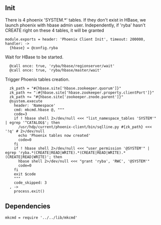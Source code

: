 
## Init

There is 4 phoenix 'SYSTEM.*' tables. If they don't exist in HBase, we launch
phoenix with hbase admin user.
Independently, if 'ryba' hasn't CREATE right on these 4 tables, it will be granted

    module.exports = header: 'Phoenix Client Init', timeout: 200000, handler: ->
      {hbase} = @config.ryba

Wait for HBase to be started.

      @call once: true, 'ryba/hbase/regionserver/wait'
      @call once: true, 'ryba/hbase/master/wait'

Trigger Phoenix tables creation.

      zk_path = "#{hbase.site['hbase.zookeeper.quorum']}"
      zk_path += ":#{hbase.site['hbase.zookeeper.property.clientPort']}"
      zk_path += "#{hbase.site['zookeeper.znode.parent']}"
      @system.execute
        header: 'Namespace'
        cmd: mkcmd.hbase @, """
        code=3
        if ! hbase shell 2>/dev/null <<< "list_namespace_tables 'SYSTEM'" | egrep '^CATALOG$'; then
          /usr/hdp/current/phoenix-client/bin/sqlline.py #{zk_path} <<< '!q' # 2>/dev/null
          echo 'Phoenix tables now created'
          code=0
        fi
        if ! hbase shell 2>/dev/null <<< "user_permission '@SYSTEM'" | egrep 'ryba.*(CREATE|READ|WRITE).*(CREATE|READ|WRITE).*(CREATE|READ|WRITE)'; then
          hbase shell 2>/dev/null <<< "grant 'ryba', 'RWC', '@SYSTEM'"
          code=0
        fi
        exit $code
        """
        code_skipped: 3
      , ->
        process.exit()

## Dependencies

    mkcmd = require '../../lib/mkcmd'
